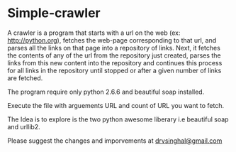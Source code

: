 Simple-crawler
==============

A crawler is a program that starts with a url on the web 
(ex: http://python.org), fetches the web-page corresponding to that url,
and parses all the links on that page into a repository of links. Next,
it fetches the contents of any of the url from the repository just created,
parses the links from this new content into the repository and continues 
this process for all links in the repository until stopped or after a given
number of links are fetched. 

The program require only python 2.6.6 and beautiful soap installed.

Execute the file with arguements URL and count of URL you want to fetch.

The Idea is to explore is the two python awesome liberary i.e beautiful soap and urllib2.

Please suggest the changes and imporvements at drvsinghal@gmail.com
